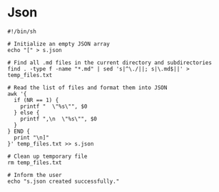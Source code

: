 # Json

	#!/bin/sh

	# Initialize an empty JSON array
	echo "[" > s.json

	# Find all .md files in the current directory and subdirectories
	find . -type f -name "*.md" | sed 's|^\./||; s|\.md$||' > temp_files.txt

	# Read the list of files and format them into JSON
	awk '{
	  if (NR == 1) {
	    printf "  \"%s\"", $0
	  } else {
	    printf ",\n  \"%s\"", $0
	  }
	} END {
	  print "\n]"
	}' temp_files.txt >> s.json

	# Clean up temporary file
	rm temp_files.txt

	# Inform the user
	echo "s.json created successfully."

